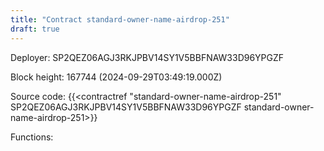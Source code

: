 ```yaml
---
title: "Contract standard-owner-name-airdrop-251"
draft: true
---
```

Deployer: SP2QEZ06AGJ3RKJPBV14SY1V5BBFNAW33D96YPGZF


 



Block height: 167744 (2024-09-29T03:49:19.000Z)

Source code: {{<contractref "standard-owner-name-airdrop-251" SP2QEZ06AGJ3RKJPBV14SY1V5BBFNAW33D96YPGZF standard-owner-name-airdrop-251>}}

Functions:


